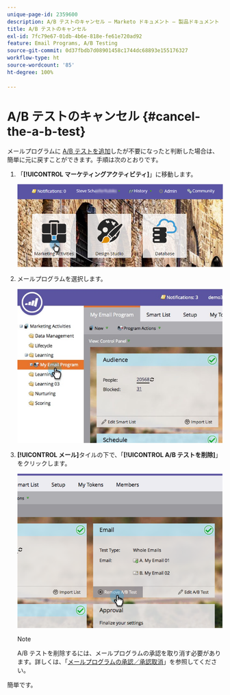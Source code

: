 ```yaml
---
unique-page-id: 2359600
description: A/B テストのキャンセル — Marketo ドキュメント — 製品ドキュメント
title: A/B テストのキャンセル
exl-id: 7fc79e67-01db-4b6e-818e-fe61e720ad92
feature: Email Programs, A/B Testing
source-git-commit: 0d37fbdb7d08901458c1744dc68893e155176327
workflow-type: ht
source-wordcount: '85'
ht-degree: 100%

---
```


# A/B テストのキャンセル {#cancel-the-a-b-test}

メールプログラムに [A/B テストを追加](/help/marketo/product-docs/email-marketing/email-programs/email-program-actions/email-test-a-b-test/add-an-a-b-test.md)したが不要になったと判断した場合は、簡単に元に戻すことができます。手順は次のとおりです。

1. 「**[!UICONTROL マーケティングアクティビティ]**」に移動します。

   ![](assets/login-marketing-activities-1.png)

1. メールプログラムを選択します。

   ![](assets/selectemailprogram-1.jpg)

1. **[!UICONTROL メール]**&#x200B;タイルの下で、「**[!UICONTROL A/B テストを削除]**」をクリックします。

   ![](assets/image2015-5-6-14-3a27-3a58.png)

   >[!NOTE]
   >
   >A/B テストを削除するには、メールプログラムの承認を取り消す必要があります。詳しくは、「[メールプログラムの承認／承認取消](/help/marketo/product-docs/email-marketing/email-programs/email-program-actions/approve-unapprove-an-email-program.md)」を参照してください。

簡単です。
